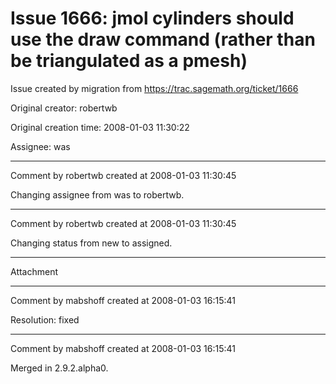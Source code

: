 # Issue 1666: jmol cylinders should use the draw command (rather than be triangulated as a pmesh)

Issue created by migration from https://trac.sagemath.org/ticket/1666

Original creator: robertwb

Original creation time: 2008-01-03 11:30:22

Assignee: was




---

Comment by robertwb created at 2008-01-03 11:30:45

Changing assignee from was to robertwb.


---

Comment by robertwb created at 2008-01-03 11:30:45

Changing status from new to assigned.


---

Attachment


---

Comment by mabshoff created at 2008-01-03 16:15:41

Resolution: fixed


---

Comment by mabshoff created at 2008-01-03 16:15:41

Merged in 2.9.2.alpha0.
